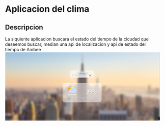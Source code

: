 # Aplicacion del clima

## Descripcion

La siquiente aplicacion buscara el estado del tiempo de la cicudad que deseemos buscar, median una api de localizacion y api de estado del tiempo de Ambee
![Screen 1](./screens/screen_1.jpg)
